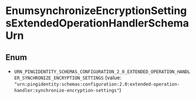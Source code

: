 

# EnumsynchronizeEncryptionSettingsExtendedOperationHandlerSchemaUrn

## Enum


* `URN_PINGIDENTITY_SCHEMAS_CONFIGURATION_2_0_EXTENDED_OPERATION_HANDLER_SYNCHRONIZE_ENCRYPTION_SETTINGS` (value: `"urn:pingidentity:schemas:configuration:2.0:extended-operation-handler:synchronize-encryption-settings"`)



